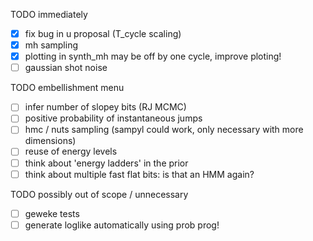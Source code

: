 TODO immediately
- [x] fix bug in u proposal (T_cycle scaling)
- [x] mh sampling
- [x] plotting in synth_mh may be off by one cycle, improve ploting!
- [ ] gaussian shot noise

TODO embellishment menu
- [ ] infer number of slopey bits (RJ MCMC)
- [ ] positive probability of instantaneous jumps
- [ ] hmc / nuts sampling (sampyl could work, only necessary with more dimensions)
- [ ] reuse of energy levels
- [ ] think about 'energy ladders' in the prior
- [ ] think about multiple fast flat bits: is that an HMM again?

TODO possibly out of scope / unnecessary
- [ ] geweke tests
- [ ] generate loglike automatically using prob prog!
